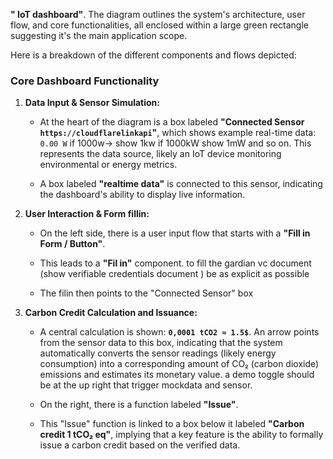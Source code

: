 **" IoT dashboard"**. The diagram outlines the system's architecture, user flow, and core functionalities, all enclosed within a large green rectangle suggesting it's the main application scope.

Here is a breakdown of the different components and flows depicted:

### Core Dashboard Functionality 

1. **Data Input & Sensor Simulation:**
    
    - At the heart of the diagram is a box labeled **"Connected Sensor `https://cloudflarelinkapi`"**, which shows example real-time data:  `0.00 W` if 1000w-> show 1kw if 1000kW show 1mW and so on. This represents the data source, likely an IoT device monitoring environmental or energy metrics.
        
    - A box labeled **"realtime data"** is connected to this sensor, indicating the dashboard's ability to display live information.
        
2. **User Interaction & Form fillin:**
    
    - On the left side, there is a user input flow that starts with a **"Fill in Form / Button"**.
        
    - This leads to a **"Fil in"** component. to fill the gardian vc document (show verifiable credentials document ) be as explicit as possible
        
    - The filin then points to the "Connected Sensor" box
        
3. **Carbon Credit Calculation and Issuance:**
    
    - A central calculation is shown: **`0,0001 tCO2 ≈ 1.5$`**. An arrow points from the sensor data to this box, indicating that the system automatically converts the sensor readings (likely energy consumption) into a corresponding amount of CO₂ (carbon dioxide) emissions and estimates its monetary value. a demo toggle should be at the up right that trigger mockdata and sensor.
        
    - On the right, there is a function labeled **"Issue"**.
        
    - This "Issue" function is linked to a box below it labeled **"Carbon credit 1 tCO₂ eq"**, implying that a key feature is the ability to formally issue a carbon credit based on the verified data.
        